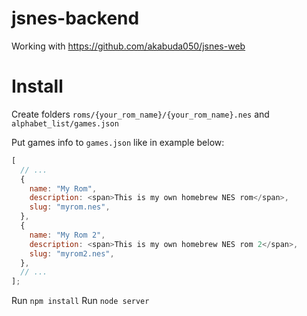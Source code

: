 # jsnes-backend

Working with https://github.com/akabuda050/jsnes-web

# Install

Create folders `roms/{your_rom_name}/{your_rom_name}.nes` and `alphabet_list/games.json`

Put games info to `games.json` like in example below:

```javascript
[
  // ...
  {
    name: "My Rom",
    description: <span>This is my own homebrew NES rom</span>,
    slug: "myrom.nes",
  },
  {
    name: "My Rom 2",
    description: <span>This is my own homebrew NES rom 2</span>,
    slug: "myrom2.nes",
  },
  // ...
];
```

Run `npm install`
Run `node server`
